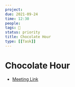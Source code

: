 ```yaml
---
project:
due: 2021-09-24
time: 12:30
people:
tags: 🧨
status: priority
title: Chocolate Hour
type: [[Task]]
---
```


# Chocolate Hour

- [Meeting Link](https://mcmaster.zoom.us/j/96822553747?pwd=NklBYjhpRmtrUDZwWXV6b0YzZUdrZz09)
